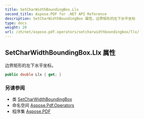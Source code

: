 ```yaml
---
title: SetCharWidthBoundingBox.Llx
second_title: Aspose.PDF for .NET API Reference
description: SetCharWidthBoundingBox 属性。边界矩形的左下水平坐标
type: docs
weight: 20
url: /zh/net/aspose.pdf.operators/setcharwidthboundingbox/llx/
---
```

## SetCharWidthBoundingBox.Llx 属性

边界矩形的左下水平坐标。

```csharp
public double Llx { get; }
```

### 另请参阅

* 类 [SetCharWidthBoundingBox](../)
* 命名空间 [Aspose.Pdf.Operators](../../../aspose.pdf.operators/)
* 程序集 [Aspose.PDF](../../../)